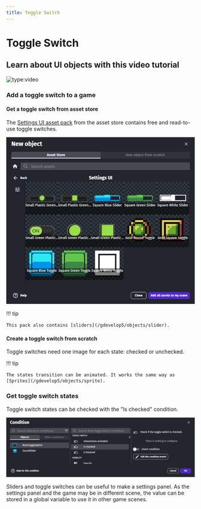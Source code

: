 ```yaml
---
title: Toggle Switch
---
```

# Toggle Switch

## Learn about UI objects with this video tutorial

![type:video](https://www.youtube.com/embed/plkHd4uPI4U)

###  Add a toggle switch to a game

####  Get a toggle switch from asset store

The [Settings UI asset pack](https://gdevelop.io/asset-store/free/settings-ui-settings-ui) from the asset store contains free and read-to-use toggle switches.

[![](../slider/slider-asset-store.png)](https://gdevelop.io/asset-store/free/settings-ui-settings-ui)

!!! tip

    This pack also contains [sliders](/gdevelop5/objects/slider).

####  Create a toggle switch from scratch

Toggle switches need one image for each state: checked or unchecked.

!!! tip

    The states transition can be animated. It works the same way as [Sprites](/gdevelop5/objects/sprite).

###  Get toggle switch states

Toggle switch states can be checked with the "Is checked" condition.

![](toggle-switch-checked-condition.png)

Sliders and toggle switches can be useful to make a settings panel. As the settings panel and the game may be in different scene, the value can be stored in a global variable to use it in other game scenes.
